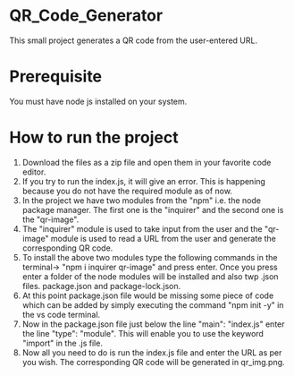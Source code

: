 # QR_Code_Generator
This small project generates a QR code from the user-entered URL.
# Prerequisite
You must have node js installed on your system.
# How to run the project
1. Download the files as a zip file and open them in your favorite code editor.
2. If you try to run the index.js, it will give an error. This is happening because you do not have the required module as of now.
3. In the project we have two modules from the "npm" i.e. the node package manager. The first one is the "inquirer" and the second one is the "qr-image".
4. The "inquirer" module is used to take input from the user and the "qr-image" module is used to read a URL from the user and generate the corresponding QR code.
5. To install the above two modules type the following commands in the terminal-> "npm i inquirer qr-image" and press enter. Once you press enter a folder of the node modules will be installed and also twp .json files. package.json and package-lock.json.
6. At this point package.json file would be missing some piece of code which can be added by simply executing the command "npm init -y" in the vs code terminal.
7. Now in the package.json file just below the line "main": "index.js" enter the line "type": "module". This will enable you to use the keyword "import" in the .js file.
8. Now all you need to do is run the index.js file and enter the URL as per you wish. The corresponding QR code will be generated in qr_img.png.
 
